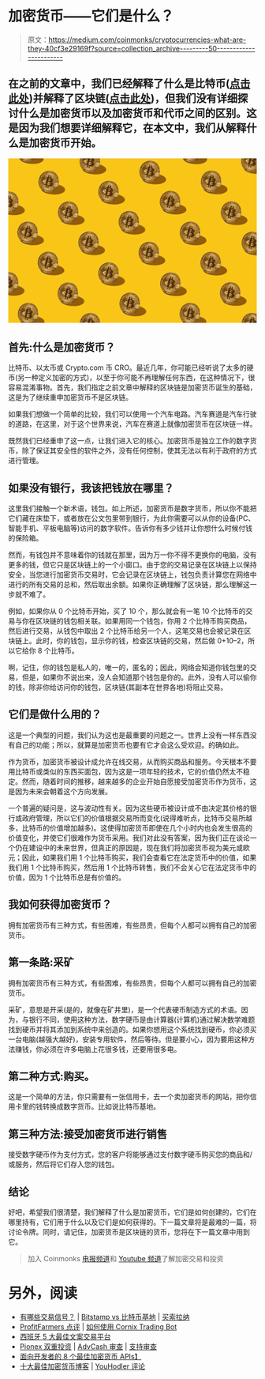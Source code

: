 # 加密货币——它们是什么？

> 原文：<https://medium.com/coinmonks/cryptocurrencies-what-are-they-40cf3e29169f?source=collection_archive---------50----------------------->

## 在之前的文章中，我们已经解释了什么是比特币([点击此处](https://cryptoside.medium.com/bitcoin-where-it-all-started-1acfe0ef2f71))并解释了区块链([点击此处](https://cryptoside.medium.com/the-blockchain-arrived-to-stay-7737eff27866))，但我们没有详细探讨什么是加密货币以及加密货币和代币之间的区别。这是因为我们想要详细解释它，在本文中，我们从解释什么是加密货币开始。

![](img/7ed9eb5e51ffddec1c3c661376323613.png)

## **首先:什么是加密货币？**

比特币、以太币或 Crypto.com 币 CRO。最近几年，你可能已经听说了太多的硬币(另一种定义加密的方式)，以至于你可能不再理解任何东西，在这种情况下，很容易混淆事物。首先，我们指定之前文章中解释的区块链是加密货币诞生的基础，这是为了继续重申加密货币不是区块链。

如果我们想做一个简单的比较，我们可以使用一个汽车电路。汽车赛道是汽车行驶的道路，在这里，对于这个世界来说，汽车在赛道上就像加密货币在区块链一样。

既然我们已经重申了这一点，让我们进入它的核心。加密货币是独立工作的数字货币，除了保证其安全性的软件之外，没有任何控制，使其无法以有利于政府的方式进行管理。

## 如果没有银行，我该把钱放在哪里？

这里我们接触一个新术语，钱包。如上所述，加密货币是数字货币，所以你不能把它们藏在床垫下，或者放在公文包里带到银行，为此你需要可以从你的设备(PC、智能手机、平板电脑等)访问的数字软件。告诉你有多少钱并让你想什么时候付钱的保险箱。

然而，有钱包并不意味着你的钱就在那里，因为万一你不得不更换你的电脑，没有更多的钱，但它只是区块链上的一个小窗口。由于您的交易记录在区块链上以保持安全，当您进行加密货币交易时，它会记录在区块链上，钱包负责计算您在网络中进行的所有交易的总和，然后取出余额。如果你正确理解了区块链，那么理解这一步就不难了。

例如，如果你从 0 个比特币开始，买了 10 个，那么就会有一笔 10 个比特币的交易与你在区块链的钱包相关联。如果用同一个钱包，你用 2 个比特币购买商品，然后进行交易，从钱包中取出 2 个比特币给另一个人，这笔交易也会被记录在区块链上。此时，你的钱包，显示你的钱，检查区块链的交易，然后做 0+10–2，所以它给你 8 个比特币。

啊，记住，你的钱包是私人的，唯一的，匿名的；因此，网络会知道你钱包里的交易，但是，如果你不说出来，没人会知道那个钱包是你的。此外，没有人可以偷你的钱，除非你给访问你的钱包，区块链(其副本在世界各地)将阻止交易。

## 它们是做什么用的？

这是一个典型的问题，我们认为这也是最重要的问题之一。世界上没有一样东西没有自己的功能；所以，就算是加密货币也要有它才会这么受欢迎。的确如此。

作为货币，加密货币被设计成允许在线交易，从而购买商品和服务。今天根本不要用比特币或类似的东西买面包，因为这是一项年轻的技术，它的价值仍然太不稳定。然而，随着时间的推移，越来越多的企业开始自愿接受加密货币作为货币，这是因为未来会朝着这个方向发展。

一个普遍的疑问是，这与波动性有关。因为这些硬币被设计成不由决定其价格的银行或政府管理，所以它们的价值根据交易所而变化(说得难听点，比特币交易所越多，比特币的价值增加越多)。这使得加密货币即使在几个小时内也会发生很高的价值变化，并使它们很难作为货币采用。我们对此没有答案，因为我们正在谈论一个仍在建设中的未来世界，但真正的原因是，现在我们将加密货币视为美元或欧元；因此，如果我们用 1 个比特币购买，我们会查看它在法定货币中的价值，如果我们用 1 个比特币购买，然后用 1 个比特币转售，我们不会关心它在法定货币中的价值，因为 1 个比特币总是有价值的。

## **我如何获得加密货币？**

拥有加密货币有三种方式，有些困难，有些昂贵，但每个人都可以拥有自己的加密货币。

## **第一条路:采矿**

拥有加密货币有三种方式，有些困难，有些昂贵，但每个人都可以拥有自己的加密货币。

采矿，意思是开采(是的，就像在矿井里)，是一个代表硬币制造方式的术语。因为，与银行不同，使用这种方法，数字硬币是由计算器(计算机)通过解决数学难题找到硬币并将其添加到系统中来创造的。如果你想用这个系统找到硬币，你必须买一台电脑(越强大越好)，安装专用软件，然后等待。但是要小心，因为要用这种方法赚钱，你必须在许多电脑上花很多钱，还要用很多电。

## **第二种方式:购买。**

这是一个简单的方法，你只需要有一张信用卡，去一个卖加密货币的网站，把你信用卡里的钱转换成数字货币。比如说比特币基地。

## **第三种方法:接受加密货币进行销售**

接受数字硬币作为支付方式，您的客户将能够通过支付数字硬币购买您的商品和/或服务，然后将它们存入您的钱包。

## **结论**

好吧，希望我们很清楚，我们解释了什么是加密货币，它们是如何创建的，它们在哪里持有，它们用于什么以及它们是如何获得的。下一篇文章将是最难的一篇，将讨论令牌。同时，请记住，加密货币是区块链的货币，您将在下一篇文章中用到它。

> 加入 Coinmonks [电报频道](https://t.me/coincodecap)和 [Youtube 频道](https://www.youtube.com/c/coinmonks/videos)了解加密交易和投资

# 另外，阅读

*   [有哪些交易信号？](https://coincodecap.com/trading-signal) | [Bitstamp vs 比特币基地](https://coincodecap.com/bitstamp-coinbase) | [买索拉纳](https://coincodecap.com/buy-solana)
*   [ProfitFarmers 点评](https://coincodecap.com/profitfarmers-review) | [如何使用 Cornix Trading Bot](https://coincodecap.com/cornix-trading-bot)
*   [西班牙 5 大最佳文案交易平台](https://coincodecap.com/copy-trading-spain)
*   [Pionex 双重投资](https://coincodecap.com/pionex-dual-investment) | [AdvCash 审查](https://coincodecap.com/advcash-review) | [支持审查](https://coincodecap.com/uphold-review)
*   [面向开发者的 8 个最佳加密货币 APIs】](https://coincodecap.com/best-cryptocurrency-apis)
*   [十大最佳加密货币博客](https://coincodecap.com/best-cryptocurrency-blogs) | [YouHodler 评论](https://coincodecap.com/youhodler-review)